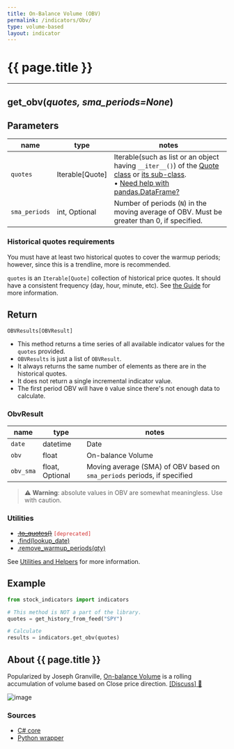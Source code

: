 ```yaml
---
title: On-Balance Volume (OBV)
permalink: /indicators/Obv/
type: volume-based
layout: indicator
---
```


# {{ page.title }}

<hr>

## **get_obv**(*quotes, sma_periods=None*)

## Parameters

| name | type | notes
| -- |-- |--
| `quotes` | Iterable[Quote] | Iterable(such as list or an object having `__iter__()`) of the [Quote class]({{site.baseurl}}/guide/#historical-quotes) or [its sub-class]({{site.baseurl}}/guide/#using-custom-quote-classes). <br><span class='qna-dataframe'> • [Need help with pandas.DataFrame?]({{site.baseurl}}/guide/#using-pandasdataframe)</span>
| `sma_periods` | int, Optional | Number of periods (`N`) in the moving average of OBV.  Must be greater than 0, if specified.

### Historical quotes requirements

You must have at least two historical quotes to cover the warmup periods; however, since this is a trendline, more is recommended.

`quotes` is an `Iterable[Quote]` collection of historical price quotes.  It should have a consistent frequency (day, hour, minute, etc).  See [the Guide]({{site.baseurl}}/guide/#historical-quotes) for more information.

## Return

```python
OBVResults[OBVResult]
```

- This method returns a time series of all available indicator values for the `quotes` provided.
- `OBVResults` is just a list of `OBVResult`.
- It always returns the same number of elements as there are in the historical quotes.
- It does not return a single incremental indicator value.
- The first period OBV will have `0` value since there's not enough data to calculate.

### ObvResult

| name | type | notes
| -- |-- |--
| `date` | datetime | Date
| `obv` | float | On-balance Volume
| `obv_sma` | float, Optional | Moving average (SMA) of OBV based on `sma_periods` periods, if specified

> :warning: **Warning**: absolute values in OBV are somewhat meaningless. Use with caution.

### Utilities

- ~~[.to_quotes()]({{site.baseurl}}/utilities#convert-to-quotes)~~ <code style='color: #d32f2f; important'>[deprecated]</code>
- [.find(lookup_date)]({{site.baseurl}}/utilities#find-indicator-result-by-date)
- [.remove_warmup_periods(qty)]({{site.baseurl}}/utilities#remove-warmup-periods)

See [Utilities and Helpers]({{site.baseurl}}/utilities#utilities-for-indicator-results) for more information.

## Example

```python
from stock_indicators import indicators

# This method is NOT a part of the library.
quotes = get_history_from_feed("SPY")

# Calculate
results = indicators.get_obv(quotes)
```

## About {{ page.title }}

Popularized by Joseph Granville, [On-balance Volume](https://en.wikipedia.org/wiki/On-balance_volume) is a rolling accumulation of volume based on Close price direction.
[[Discuss] :speech_balloon:]({{site.dotnet.repo}}/discussions/246 "Community discussion about this indicator")

![image]({{site.dotnet.charts}}/Obv.png)

### Sources

- [C# core]({{site.dotnet.src}}/m-r/Obv/Obv.Series.cs)
- [Python wrapper]({{site.sourceurl}}/obv.py)
